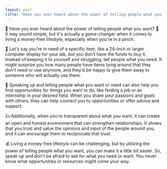 ```yaml
---
layout: post
title: "Have you ever heard about the power of telling people what you want? 💪"
---
```


📢 Have you ever heard about the power of telling people what you want? 💪 It may sound simple, but it's actually a game-changer when it comes to living a money-free lifestyle, especially when you're in a pinch.

💭 Let's say you're in need of a specific item, like a 24-inch or larger computer display for your lab, but you don't have the funds to buy it. Instead of keeping it to yourself and struggling, tell people what you need. It might surprise you how many people have items lying around that they don't need or use anymore, and they'd be happy to give them away to someone who will actually use them.

💬 Speaking up and telling people what you want or need can also help you find opportunities for things you want to do, like finding a job or an internship in your desired field. When you share your passions and goals with others, they can help connect you to opportunities or offer advice and support.

👍 Additionally, when you're transparent about what you want, it can create an open and honest environment that can strengthen relationships. It shows that you trust and value the opinions and input of the people around you, and it can encourage them to reciprocate that trust.

💰 Living a money-free lifestyle can be challenging, but by utilizing the power of telling people what you want, you can make it a little bit easier. So, speak up and don't be afraid to ask for what you need or want. You never know what opportunities or resources might come your way.

